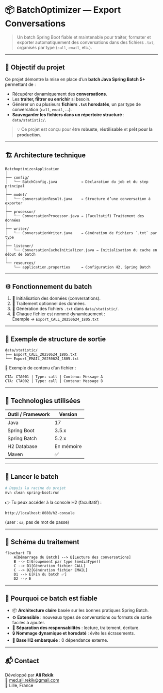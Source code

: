 # 📦 BatchOptimizer — Export Conversations

> Un batch Spring Boot fiable et maintenable pour traiter, formater et exporter automatiquement des conversations dans des fichiers `.txt`, organisés par type (`call`, `email`, etc.).

---

## 🎯 Objectif du projet

Ce projet démontre la mise en place d’un **batch Java Spring Batch 5+** permettant de :

- Récupérer dynamiquement des **conversations**.
- Les **traiter, filtrer ou enrichir** si besoin.
- Générer un ou plusieurs **fichiers `.txt` horodatés**, un par type de conversation (`call`, `email`, ...).
- **Sauvegarder les fichiers dans un répertoire structuré** : `data/statistic/`.

> 💡 Ce projet est conçu pour être **robuste**, **réutilisable** et **prêt pour la production**.

---

## 🏗️ Architecture technique

```
BatchoptimizerApplication
│
├── config/
│   └── BatchConfig.java           → Déclaration du job et du step principal
│
├── model/
│   └── ConversationResult.java    → Structure d’une conversation à exporter
│
├── processor/
│   └── ConversationProcessor.java → (Facultatif) Traitement des données
│
├── writer/
│   └── ConversationWriter.java    → Génération de fichiers `.txt` par type
│
├── listener/
│   └── ConversationCacheInitializer.java → Initialisation du cache en début de batch
│
└── resources/
    └── application.properties     → Configuration H2, Spring Batch
```

---

## ⚙️ Fonctionnement du batch

1. 🔄 Initialisation des données (conversations).
2. 🧠 Traitement optionnel des données.
3. 📂 Génération des fichiers `.txt` dans `data/statistic/`.
4. 🧾 Chaque fichier est nommé dynamiquement :  
   Exemple → `Export_CALL_20250624_1805.txt`

---

## 📁 Exemple de structure de sortie

```
data/statistic/
├── Export_CALL_20250624_1805.txt
└── Export_EMAIL_20250624_1805.txt
```

📄 Exemple de contenu d’un fichier :

```
CTA: CTA001 | Type: call | Contenu: Message A
CTA: CTA002 | Type: call | Contenu: Message B
```

---

## 🧪 Technologies utilisées

| Outil / Framework    | Version      |
|----------------------|--------------|
| Java                 | 17           |
| Spring Boot          | 3.5.x        |
| Spring Batch         | 5.2.x        |
| H2 Database          | En mémoire   |
| Maven                | ✅            |

---

## 🚀 Lancer le batch

```bash
# Depuis la racine du projet
mvn clean spring-boot:run
```

👉 Tu peux accéder à la console H2 (facultatif) :
```
http://localhost:8080/h2-console
```
(user : `sa`, pas de mot de passe)

---

## 🧬 Schéma du traitement

```mermaid
flowchart TD
    A[Démarrage du Batch] --> B[Lecture des conversations]
    B --> C[Groupement par type (mediaType)]
    C --> D1[Génération fichier CALL]
    C --> D2[Génération fichier EMAIL]
    D1 --> E[Fin du batch ✅]
    D2 --> E
```

---

## 🧘 Pourquoi ce batch est fiable

- 📦 **Architecture claire** basée sur les bonnes pratiques Spring Batch.
- ♻️ **Extensible** : nouveaux types de conversations ou formats de sortie faciles à ajouter.
- 💾 **Séparation des responsabilités** : lecture, traitement, écriture.
- 🔒 **Nommage dynamique et horodaté** : évite les écrasements.
- 🧪 **Base H2 embarquée** : 0 dépendance externe.

---

## 📬 Contact

Développé par **Ali Rekik**   
📧 med.ali.rekik@gmail.com  
📍 Lille, France
